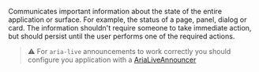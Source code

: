 Communicates important information about the state of the entire application or surface.
For example, the status of a page, panel, dialog or card. The information shouldn't require someone
to take immediate action, but should persist until the user performs one of the required actions.

> ⚠️ For `aria-live` announcements to work correctly you should configure you application with a
> <a href="https://react.fluentui.dev/?path=/docs/utilities-aria-live-arialiveannouncer--docs">AriaLiveAnnouncer</a>
